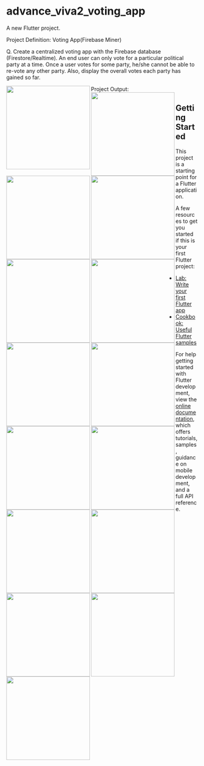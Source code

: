 # advance_viva2_voting_app

A new Flutter project.

Project Definition: Voting App(Firebase Miner)

Q. Create a centralized voting app with the Firebase database (Firestore/Realtime). An end user can only vote for a particular political party at a time. Once a user votes for some party, he/she cannot be able to re-vote any other party. Also, display the overall votes each party has gained so far.


Project Output:
  <img align= "left" src="https://github.com/shraddhagaudani/advance_viva2_voting_app/assets/122030732/35a50bca-72c8-4549-864d-0499fdf14c38" width="220px">
  <img align= "left" src="https://github.com/shraddhagaudani/advance_viva2_voting_app/assets/122030732/705194f1-dcaf-4806-b982-a6b95eb86bcb" width="220px">
  <img align= "left" src="https://github.com/shraddhagaudani/advance_viva2_voting_app/assets/122030732/7ee2da26-3b8d-414e-a4a5-89a28fd6516a" width="220px">

  <img align= "left" src="https://github.com/shraddhagaudani/advance_viva2_voting_app/assets/122030732/29f68234-0ce0-448d-9620-87f29e07c6da" width="220px">
  <img align= "left" src="https://github.com/shraddhagaudani/advance_viva2_voting_app/assets/122030732/ea7667cf-7281-44f4-a7d2-ca81696eaa1b" width="220px">
  <img align= "left" src="https://github.com/shraddhagaudani/advance_viva2_voting_app/assets/122030732/451a595b-634f-4b64-b778-5505728b5178" width="220px">

  <img align= "left" src="https://github.com/shraddhagaudani/advance_viva2_voting_app/assets/122030732/ec9ef640-2d98-4d40-8c01-530e181a1c81" width="220px">
  <img align= "left" src="https://github.com/shraddhagaudani/advance_viva2_voting_app/assets/122030732/90646ab5-811d-414d-8089-5c3f3ccfb719" width="220px">
  <img align= "left" src="https://github.com/shraddhagaudani/advance_viva2_voting_app/assets/122030732/e47f0112-39eb-41f6-8653-6daa4e464279" width="220px">

  <img align= "left" src="https://github.com/shraddhagaudani/advance_viva2_voting_app/assets/122030732/3372f123-3d10-47ab-a0f0-f0bd2eaaa134" width="220px">
  <img align= "left" src="https://github.com/shraddhagaudani/advance_viva2_voting_app/assets/122030732/76585150-b178-4523-9783-03760f612511" width="220px">
  <img align= "left" src="https://github.com/shraddhagaudani/advance_viva2_voting_app/assets/122030732/b2fad36b-7c12-4e5d-9dce-c893c90b9eb1" width="220px">

  <img align= "left" src="https://github.com/shraddhagaudani/advance_viva2_voting_app/assets/122030732/a9ecfa23-7f75-412b-bdd6-7fd6923f899c" width="220px">
  <img align= "left" src="https://github.com/shraddhagaudani/advance_viva2_voting_app/assets/122030732/dabcac72-8ac3-4acf-935a-b7d20557f9e6" width="220px">
  <img align= "left" src="https://github.com/shraddhagaudani/advance_viva2_voting_app/assets/122030732/8bd49f72-e3b9-4306-ac7e-e13398507736" width="220px">



## Getting Started

This project is a starting point for a Flutter application.

A few resources to get you started if this is your first Flutter project:

- [Lab: Write your first Flutter app](https://docs.flutter.dev/get-started/codelab)
- [Cookbook: Useful Flutter samples](https://docs.flutter.dev/cookbook)

For help getting started with Flutter development, view the
[online documentation](https://docs.flutter.dev/), which offers tutorials,
samples, guidance on mobile development, and a full API reference.
